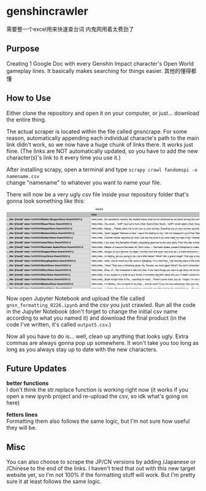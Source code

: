 # genshincrawler
需要整一个excel用来快速查台词 内鬼网用着太费劲了

## Purpose
Creating 1 Google Doc with every Genshin Impact character's Open World gameplay lines.
It basically makes searching for things easier.
其他的懂得都懂

## How to Use
Either clone the repository and open it on your computer, or just... download the entire thing.

The actual scraper is located within the file called gnsncrape. For some reason, automatically appending each individual characte's path to the main link didn't work, so we now have a huge chunk of links there. It works just fiine.
(The links are NOT automatically updated, so you have to add the new character(s)'s link to it every time you use it.)

After installing scrapy, open a terminal and type 
`scrapy crawl fandomspi -o namename.csv`
<br>change "namename" to whatever you want to name your file.

There will now be a very ugly csv file inside your repository folder that's gonna look something like this:
![ugly.png](/images/ugly.png)

Now open Jupyter Notebook and upload the file called `gnsn_formatting_0226.ipynb` and the csv you just crawled.
Run all the code in the Jupyter Notebook (don't forget to change the initial csv name according to what you named it) and download the final product (in the code I've written, it's called `output5.csv`.)

Now all you have to do is... well, clean up anything that looks ugly. Extra commas are always gonna pop up somewhere.
It won't take you too long as long as you always stay up to date with the new characters.

## Future Updates
**better functions**<br>
I don't think the str.replace function is working right now (it works if you open a new ipynb project and re-upload the csv, so idk what's going on here)

**fetters lines**<br>
Formatting them also follows the same logic, but I'm not sure how useful they will be.

## Misc
You can also choose to scrape the JP/CN versions by adding /Japanese or /Chinese to the end of the links. I haven't tried that out with this new target website yet, so I'm not 100% if the formatting stuff will work. But I'm pretty sure it at least follows the same logic.
